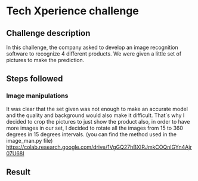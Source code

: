 # Tech Xperience challenge

## Challenge description
In this challenge, the company asked to develop an image recognition software to recognize 4 different products. We were given a little set of pictures to make the prediction.

## Steps followed
### Image manipulations
It was clear that the set given was not enough to make an accurate model and the quality and background would also make it difficult. That´s why I decided to crop the pictures to just show the product also, in order to have more images in our set, I decided to rotate all the images from 15 to 360 degrees in 15 degrees intervals. (you can find the method used in the image_man.py file)
https://colab.research.google.com/drive/1VgGQ27hBXIRJmkCOQnlGYn4Ajr07U68I

## Result

